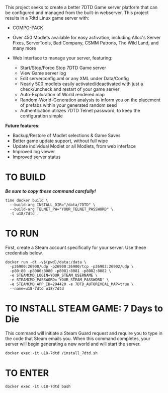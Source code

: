 This project seeks to create a better 7DTD Game server platform that can be configured and managed from the built-in webserver. This project results in a 7dtd Linux game server with:

- COMPO-PACK
- Over 450 Modlets available for easy activation, including Alloc's Server Fixes, ServerTools, Bad Company, CSMM Patrons, The Wild Land, and many more
- Web Interface to manage your server, featuring:

  - Start/Stop/Force Stop 7DTD Game server
  - View Game server log
  - Edit serverconfig.xml or any XML under Data/Config
  - Nearly 500 modlets easily activated/deactivated with just a check/uncheck and restart of your game server
  - Auto-Exploration of World rendered map
  - Random-World-Generation analysis to inform you on the placement of prefabs within your generated random seed
  - Authentication utilizes 7DTD Telnet password, to keep the configuration simple

**Future features:**

- Backup/Restore of Modlet selections & Game Saves
- Better game update support, without full wipe
- Update individual Modlet or all Modlets, from web interface
- Improved log viewer
- Improved server status

# TO BUILD

**_Be sure to copy these command carefully!_**

```
time docker build \
  --build-arg INSTALL_DIR="/data/7DTD" \
  --build-arg TELNET_PW="YOUR_TELNET_PASSWORD" \
  -t u18/7dtd .
```

# TO RUN

First, create a Steam account specifically for your server. Use these credentials below.

```
docker run -dt -v$(pwd)/data:/data \
  -p26900:26900/udp -p26900:26900/tcp -p26902:26902/udp \
  -p80:80 -p8080:8080 -p8081:8081 -p8082:8082 \
  -e STEAMCMD_LOGIN=YOUR_STEAM_USERNAME \
  -e STEAMCMD_PASSWORD='YOUR_STEAM_PASSWORD' \
  -e STEAMCMD_APP_ID=294420 -e 7DTD_AUTOREVEAL_MAP=true \
  --name=u18-7dtd u18/7dtd
```

# TO INSTALL STEAM GAME: 7 Days to Die

This command will initiate a Steam Guard request and require you to type in the code that Steam emails you. When this command completes, your server will begin generating a new world and will start the server.

```
docker exec -it u18-7dtd /install_7dtd.sh
```

# TO ENTER

```
docker exec -it u18-7dtd bash
```
